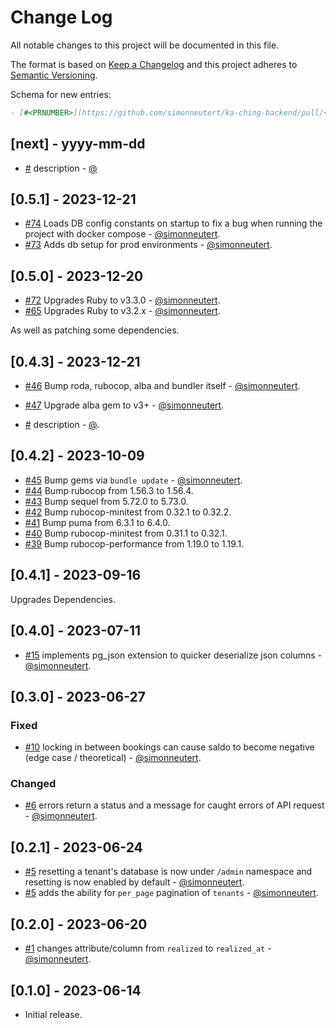 # Change Log

All notable changes to this project will be documented in this file.

The format is based on [Keep a Changelog](http://keepachangelog.com/)
and this project adheres to [Semantic Versioning](http://semver.org/).

Schema for new entries:

```markdown
- [#<PRNUMBER>](https://github.com/simonneutert/ka-ching-backend/pull/<PRNUMBER>) description - [@<username>](https://github.com/<username>)
```

## [next] - yyyy-mm-dd

- [#<PRNUMBER>](https://github.com/simonneutert/ka-ching-backend/pull/<PRNUMBER>) description - [@<username>](https://github.com/<username>)

## [0.5.1] - 2023-12-21

- [#74](https://github.com/simonneutert/ka-ching-backend/pull/74) Loads DB config constants on startup to fix a bug when running the project with docker compose - [@simonneutert](https://github.com/simonneutert).
- [#73](https://github.com/simonneutert/ka-ching-backend/pull/73) Adds db setup for prod environments - [@simonneutert](https://github.com/simonneutert).

## [0.5.0] - 2023-12-20

- [#72](https://github.com/simonneutert/ka-ching-backend/pull/72) Upgrades Ruby to v3.3.0 - [@simonneutert](https://github.com/simonneutert).
- [#65](https://github.com/simonneutert/ka-ching-backend/pull/65) Upgrades Ruby to v3.2.x - [@simonneutert](https://github.com/simonneutert).

As well as patching some dependencies.

## [0.4.3] - 2023-12-21

- [#46](https://github.com/simonneutert/ka-ching-backend/pull/46) Bump roda, rubocop, alba and bundler itself - [@simonneutert](https://github.com/simonneutert).
- [#47](https://github.com/simonneutert/ka-ching-backend/pull/47) Upgrade alba gem to v3+ - [@simonneutert](https://github.com/simonneutert).

- [#<PRNUMBER>](https://github.com/simonneutert/ka-ching-backend/pull/<PRNUMBER>) description - [@<username>](https://github.com/<username>).

## [0.4.2] - 2023-10-09

- [#45](https://github.com/simonneutert/ka-ching-backend/pull/45) Bump gems via `bundle update` - [@simonneutert](https://github.com/simonneutert).
- [#44](https://github.com/simonneutert/ka-ching-backend/pull/44) Bump rubocop from 1.56.3 to 1.56.4.
- [#43](https://github.com/simonneutert/ka-ching-backend/pull/43) Bump sequel from 5.72.0 to 5.73.0.
- [#42](https://github.com/simonneutert/ka-ching-backend/pull/42) Bump rubocop-minitest from 0.32.1 to 0.32.2.
- [#41](https://github.com/simonneutert/ka-ching-backend/pull/41) Bump puma from 6.3.1 to 6.4.0.
- [#40](https://github.com/simonneutert/ka-ching-backend/pull/40) Bump rubocop-minitest from 0.31.1 to 0.32.1.
- [#39](https://github.com/simonneutert/ka-ching-backend/pull/39) Bump rubocop-performance from 1.19.0 to 1.19.1.

## [0.4.1] - 2023-09-16

Upgrades Dependencies.

## [0.4.0] - 2023-07-11

- [#15](https://github.com/simonneutert/ka-ching-backend/pull/15) implements pg_json extension to quicker deserialize json columns - [@simonneutert](https://github.com/simonneutert).

## [0.3.0] - 2023-06-27

### Fixed

- [#10](https://github.com/simonneutert/ka-ching-backend/pull/10) locking in between bookings can cause saldo to become negative (edge case / theoretical) - [@simonneutert](https://github.com/simonneutert).

### Changed

- [#6](https://github.com/simonneutert/ka-ching-backend/pull/6) errors return a status and a message for caught errors of API request - [@simonneutert](https://github.com/simonneutert).

## [0.2.1] - 2023-06-24

- [#5](https://github.com/simonneutert/ka-ching-backend/pull/5) resetting a tenant's database is now under `/admin` namespace and resetting is now enabled by default - [@simonneutert](https://github.com/simonneutert).
- [#5](https://github.com/simonneutert/ka-ching-backend/pull/5) adds the ability for `per_page` pagination of `tenants` - [@simonneutert](https://github.com/simonneutert).

## [0.2.0] - 2023-06-20

- [#1](https://github.com/simonneutert/ka-ching-backend/pull/1) changes attribute/column from `realized` to `realized_at` - [@simonneutert](https://github.com/simonneutert).

## [0.1.0] - 2023-06-14

- Initial release.
